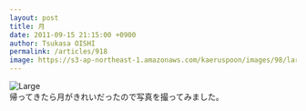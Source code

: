 ```yaml
---
layout: post
title: 月
date: 2011-09-15 21:15:00 +0900
author: Tsukasa OISHI
permalink: /articles/918
image: https://s3-ap-northeast-1.amazonaws.com/kaeruspoon/images/98/large.JPG?1316088887
---
```



![Large](https://s3-ap-northeast-1.amazonaws.com/kaeruspoon/images/98/large.JPG?1316088887)  
帰ってきたら月がきれいだったので写真を撮ってみました。  

